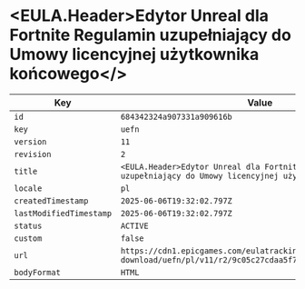 # <EULA.Header>Edytor Unreal dla Fortnite Regulamin uzupełniający do Umowy licencyjnej użytkownika końcowego</>

| Key | Value |
| --- | ----- |
| `id` | `684342324a907331a909616b` |
| `key` | `uefn` |
| `version` | `11` |
| `revision` | `2` |
| `title` | `<EULA.Header>Edytor Unreal dla Fortnite Regulamin uzupełniający do Umowy licencyjnej użytkownika końcowego</>` |
| `locale` | `pl` |
| `createdTimestamp` | `2025-06-06T19:32:02.797Z` |
| `lastModifiedTimestamp` | `2025-06-06T19:32:02.797Z` |
| `status` | `ACTIVE` |
| `custom` | `false` |
| `url` | `https://cdn1.epicgames.com/eulatracking-download/uefn/pl/v11/r2/9c05c27cdaa5f7e3306f7d87d6eb1df6.pdf` |
| `bodyFormat` | `HTML` |
